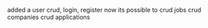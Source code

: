 added a user crud, login, register 
now its possible to crud jobs
crud companies
crud applications


